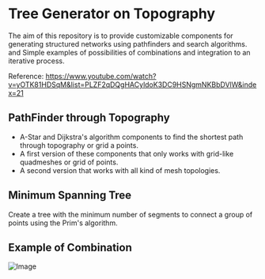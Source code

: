 # Tree Generator on Topography
The aim of this repository is to provide customizable components for generating structured networks using 
pathfinders and search algorithms. and Simple examples of possibilities of combinations and integration to an iterative process.

Reference:
https://www.youtube.com/watch?v=yOTK81HDSqM&list=PLZF2qDQgHACyldoK3DC9HSNgmNKBbDVlW&index=21

## PathFinder through Topography
- A-Star and Dijkstra's algorithm components to find the shortest path through topography or grid a points.
- A first version of these components that only works with grid-like quadmeshes or grid of points.
- A second version that works with all kind of mesh topologies.

## Minimum Spanning Tree
Create a tree with the minimum number of segments to connect a group of points using the Prim's algorithm. 

## Example of Combination

![Image](https://user-images.githubusercontent.com/43108465/222206433-2333188b-db2e-4e5d-a66c-7bdef1d5ed65.jpg)
